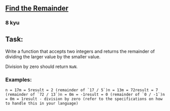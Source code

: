 <h2><a href=https://www.codewars.com/kata/524f5125ad9c12894e00003f/train/javascript target="_blank">Find the Remainder</a></h2><h3>8 kyu</h3><h2 id="task">Task:</h2><p>Write a function that accepts two integers and returns the remainder of dividing the larger value by the smaller value.</p><p>Division by zero should return <code>NaN</code>.</p><h3 id="examples">Examples:</h3><pre><code>n = 17m = 5result = 2 (remainder of `17 / 5`)n = 13m = 72result = 7 (remainder of `72 / 13`)n = 0m = -1result = 0 (remainder of `0 / -1`)n = 0m = 1result - division by zero (refer to the specifications on how to handle this in your language)</code></pre>